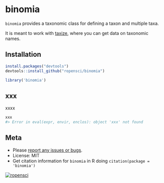 binomia
=======



`binomia` provides a taxonomic class for defining a taxon and multiple taxa.

It is meant to work with [taxize](https://github.com/ropensci/taxize), where you can get data on taxonomic names.


## Installation


```r
install.packages("devtools")
devtools::install_github("ropensci/binomia")
```


```r
library('binomia')
```

## xxx

xxxx


```r
xxx
#> Error in eval(expr, envir, enclos): object 'xxx' not found
```

## Meta

* Please [report any issues or bugs](https://github.com/ropensci/binomia/issues).
* License: MIT
* Get citation information for `binomia` in R doing `citation(package = 'binomia')`

[![ropensci](http://ropensci.org/public_images/github_footer.png)](http://ropensci.org)
